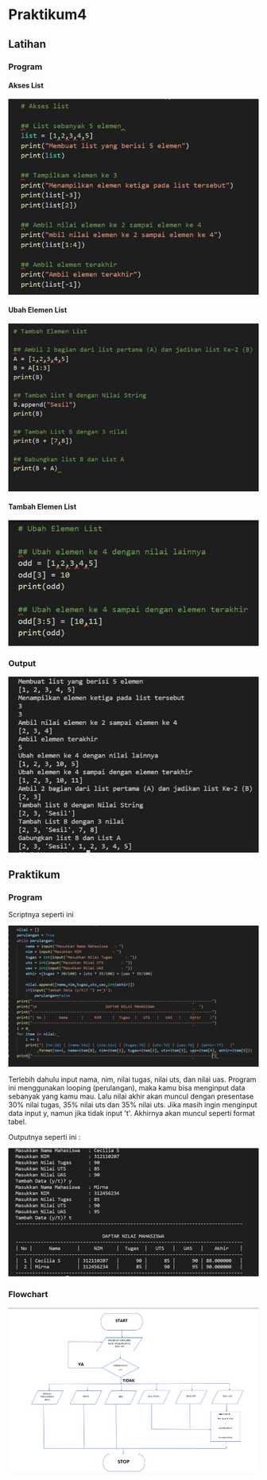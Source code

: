 # Praktikum4

## Latihan

### Program 

#### Akses List

![Gambar 1](gambar/ss1.png)

#### Ubah Elemen List

![Gambar 2](gambar/ss2.png)

#### Tambah Elemen List

![Gambar 3](gambar/ss3.png)

### Output

![Gambar 4](gambar/ss4.png)

## Praktikum

### Program
Scriptnya seperti ini

![Gambar 5](gambar/ss5.png)

Terlebih dahulu input nama, nim, nilai tugas, nilai uts, dan nilai uas. Program ini menggunakan looping (perulangan), maka kamu bisa menginput data sebanyak yang kamu mau.
Lalu nilai akhir akan muncul dengan presentase 30% nilai tugas, 35% nilai uts dan 35% nilai uts. Jika masih ingin menginput data input y, namun jika tidak input 't'.
Akhirnya akan muncul seperti format tabel.

Outputnya seperti ini :

![Gambar 6](gambar/ss6.png)

### Flowchart

![Gambar 7](gambar/flowchart.png)